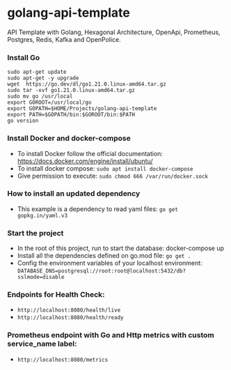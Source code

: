 # golang-api-template
API Template with Golang, Hexagonal Architecture, OpenApi, Prometheus, Postgres, Redis, Kafka and OpenPolice.

### Install Go
`sudo apt-get update`  
`sudo apt-get -y upgrade`  
`wget  https://go.dev/dl/go1.21.0.linux-amd64.tar.gz`  
`sudo tar -xvf go1.21.0.linux-amd64.tar.gz`  
`sudo mv go /usr/local`  
`export GOROOT=/usr/local/go`  
`export GOPATH=$HOME/Projects/golang-api-template`  
`export PATH=$GOPATH/bin:$GOROOT/bin:$PATH`  
`go version`

### Install Docker and docker-compose
- To install Docker follow the official documentation: https://docs.docker.com/engine/install/ubuntu/
- To install docker compose: `sudo apt install docker-compose`
- Give permission to execute: `sudo chmod 666 /var/run/docker.sock`

### How to install an updated dependency
- This example is a dependency to read yaml files: 
`go get gopkg.in/yaml.v3`

### Start the project
- In the root of this project, run to start the database: docker-compose up
- Install all the dependencies defined on go.mod file: `go get .`
- Config the environment variables of your localhost environment: `DATABASE_DNS=postgresql://root:root@localhost:5432/db?sslmode=disable`

### Endpoints for Health Check:
- `http://localhost:8080/health/live`
- `http://localhost:8080/health/ready`

### Prometheus endpoint with Go and Http metrics with custom service_name label:
- `http://localhost:8080/metrics`
